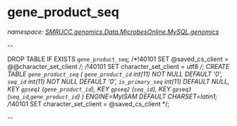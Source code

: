 ﻿# gene_product_seq
_namespace: [SMRUCC.genomics.Data.MicrobesOnline.MySQL.genomics](./index.md)_

--
 
 DROP TABLE IF EXISTS `gene_product_seq`;
 /*!40101 SET @saved_cs_client = @@character_set_client */;
 /*!40101 SET character_set_client = utf8 */;
 CREATE TABLE `gene_product_seq` (
 `gene_product_id` int(11) NOT NULL DEFAULT '0',
 `seq_id` int(11) NOT NULL DEFAULT '0',
 `is_primary_seq` int(11) DEFAULT NULL,
 KEY `gpseq1` (`gene_product_id`),
 KEY `gpseq2` (`seq_id`),
 KEY `gpseq3` (`seq_id`,`gene_product_id`)
 ) ENGINE=MyISAM DEFAULT CHARSET=latin1;
 /*!40101 SET character_set_client = @saved_cs_client */;
 
 --




